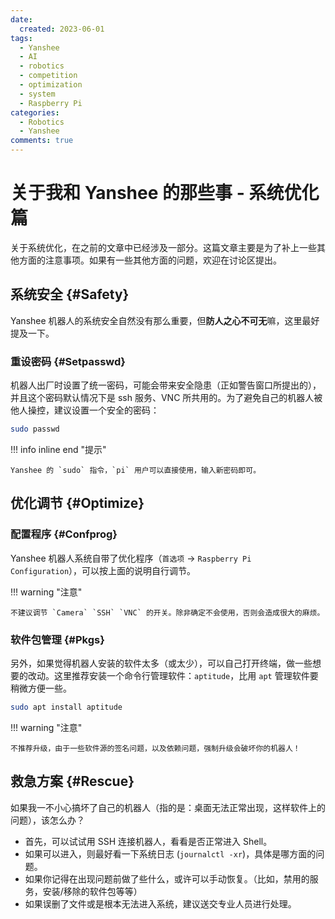 ```yaml
---
date:
  created: 2023-06-01
tags:
  - Yanshee
  - AI
  - robotics
  - competition
  - optimization
  - system
  - Raspberry Pi
categories:
  - Robotics
  - Yanshee
comments: true
---
```


# 关于我和 Yanshee 的那些事 - 系统优化篇

关于系统优化，在之前的文章中已经涉及一部分。这篇文章主要是为了补上一些其他方面的注意事项。<!-- more -->如果有一些其他方面的问题，欢迎在讨论区提出。

## 系统安全 {#Safety}

Yanshee 机器人的系统安全自然没有那么重要，但**防人之心不可无**嘛，这里最好提及一下。

### 重设密码 {#Setpasswd}

机器人出厂时设置了统一密码，可能会带来安全隐患（正如警告窗口所提出的），并且这个密码默认情况下是 ssh 服务、VNC 所共用的。为了避免自己的机器人被他人操控，建议设置一个安全的密码：

```sh
sudo passwd
```

!!! info inline end "提示"

    Yanshee 的 `sudo` 指令，`pi` 用户可以直接使用，输入新密码即可。

## 优化调节 {#Optimize}

### 配置程序 {#Confprog}

Yanshee 机器人系统自带了优化程序（`首选项` -> `Raspberry Pi Configuration`），可以按上面的说明自行调节。

!!! warning "注意"

    不建议调节 `Camera` `SSH` `VNC` 的开关。除非确定不会使用，否则会造成很大的麻烦。

### 软件包管理 {#Pkgs}

另外，如果觉得机器人安装的软件太多（或太少），可以自己打开终端，做一些想要的改动。这里推荐安装一个命令行管理软件：`aptitude`，比用 `apt` 管理软件要稍微方便一些。

```sh
sudo apt install aptitude
```

!!! warning "注意"

    不推荐升级，由于一些软件源的签名问题，以及依赖问题，强制升级会破坏你的机器人！

## 救急方案 {#Rescue}

如果我一不小心搞坏了自己的机器人（指的是：桌面无法正常出现，这样软件上的问题），该怎么办？

- 首先，可以试试用 SSH 连接机器人，看看是否正常进入 Shell。
- 如果可以进入，则最好看一下系统日志 (`journalctl -xr`)，具体是哪方面的问题。
- 如果你记得在出现问题前做了些什么，或许可以手动恢复。（比如，禁用的服务，安装/移除的软件包等等）
- 如果误删了文件或是根本无法进入系统，建议送交专业人员进行处理。

